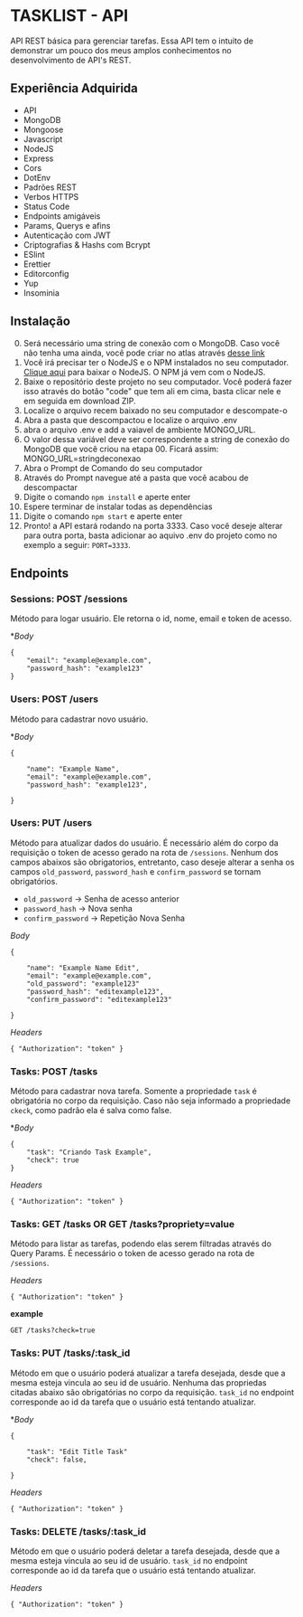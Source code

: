 # TASKLIST - API

API REST básica para gerenciar tarefas. Essa API tem o intuito de demonstrar um pouco dos meus amplos conhecimentos no desenvolvimento de API's REST.

## Experiência Adquirida

- API
- MongoDB
- Mongoose
- Javascript
- NodeJS
- Express
- Cors
- DotEnv
- Padrões REST
- Verbos HTTPS
- Status Code
- Endpoints amigáveis
- Params, Querys e afins
- Autenticação com JWT
- Criptografias & Hashs com Bcrypt
- ESlint
- Erettier
- Editorconfig
- Yup
- Insominia

## Instalação

00. Será necessário uma string de conexão com o MongoDB. Caso você não tenha uma ainda, você pode criar no atlas através [desse link](https://www.mongodb.com/cloud/atlas/register)
01. Você irá precisar ter o NodeJS e o NPM instalados no seu computador. [Clique aqui](https://nodejs.org/en/) para baixar o NodeJS. O NPM já vem com o NodeJS.
02. Baixe o repositório deste projeto no seu computador. Você poderá fazer isso através do botão "code" que tem ali em cima, basta clicar nele e em seguida em download ZIP.
03. Localize o arquivo recem baixado no seu computador e descompate-o
04. Abra a pasta que descompactou e localize o arquivo .env
05. abra o arquivo .env e add a vaiavel de ambiente MONGO_URL.
06. O valor dessa variável deve ser correspondente a string de conexão do MongoDB que você criou na etapa 00. Ficará assim: MONGO_URL=stringdeconexao
07. Abra o Prompt de Comando do seu computador
08. Através do Prompt navegue até a pasta que você acabou de descompactar
09. Digite o comando `npm install` e aperte enter
10. Espere terminar de instalar todas as dependências
11. Digite o comando `npm start` e aperte enter
12. Pronto! a API estará rodando na porta 3333. Caso você deseje alterar para outra porta, basta adicionar ao aquivo .env do projeto como no exemplo a seguir: `PORT=3333`.



## Endpoints

### Sessions: POST /sessions

Método para logar usuário. Ele retorna o id, nome, email e token de acesso.

**Body*
```
{
  	"email": "example@example.com",
  	"password_hash": "example123"
}

```

### Users: POST /users

Método para cadastrar novo usuário.

**Body*

```
{

	"name": "Example Name",
	"email": "example@example.com",
	"password_hash": "example123",

}

```

### Users: PUT /users

Método para atualizar dados do usuário. É necessário além do corpo da requisição o token de acesso gerado na rota de `/sessions`. Nenhum dos campos abaixos são obrigatorios, entretanto, caso deseje alterar a senha os campos `old_password`, `password_hash` e `confirm_password` se tornam obrigatórios.

- `old_password` -> Senha de acesso anterior
- `password_hash` -> Nova senha
- `confirm_password` -> Repetição Nova Senha

*Body*

```
{

	"name": "Example Name Edit",
	"email": "example@example.com",
	"old_password": "example123"
	"password_hash": "editexample123",
	"confirm_password": "editexample123"

}

```

*Headers*

```
{ "Authorization": "token" }

```

### Tasks: POST /tasks

Método para cadastrar nova tarefa. Somente a propriedade `task` é obrigatória no corpo da requisição. Caso não seja informado  a propriedade `ckeck`, como padrão ela é salva como false.

**Body*

```
{
	"task": "Criando Task Example",
	"check": true
}

```

*Headers*

```
{ "Authorization": "token" }

```


### Tasks: GET /tasks OR GET /tasks?propriety=value

Método para listar as tarefas, podendo elas serem filtradas através do Query Params. É necessário o token de acesso gerado na rota de `/sessions`.


*Headers*

```
{ "Authorization": "token" }

```

**example**

```
GET /tasks?check=true

```

### Tasks: PUT /tasks/:task_id

Método em que o usuário poderá atualizar a tarefa desejada, desde que a mesma esteja vincula ao seu id de usuário. Nenhuma das propriedas citadas abaixo são obrigatórias no corpo da requisição. `task_id` no endpoint corresponde ao id da tarefa que o usuário está tentando atualizar.

**Body*

```
{

	"task": "Edit Title Task"
	"check": false,

}

```

*Headers*

```
{ "Authorization": "token" }

```


### Tasks: DELETE /tasks/:task_id

Método em que o usuário poderá deletar a tarefa desejada, desde que a mesma esteja vincula ao seu id de usuário. `task_id` no endpoint corresponde ao id da tarefa que o usuário está tentando atualizar.

*Headers*

```
{ "Authorization": "token" }

```


